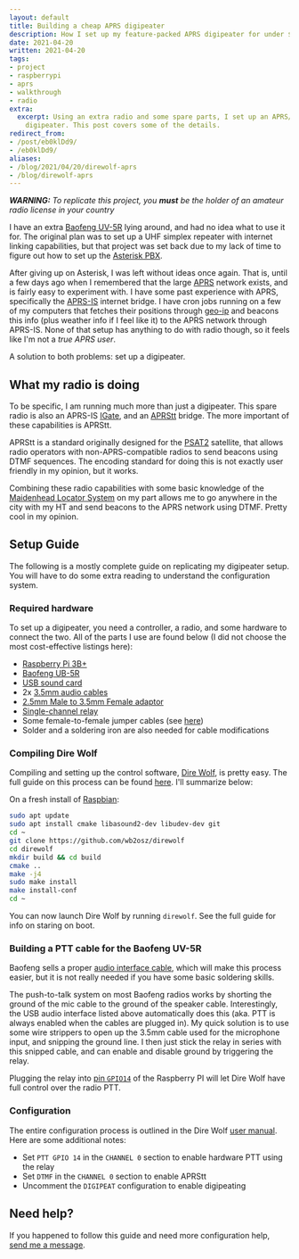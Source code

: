 ```yaml
---
layout: default
title: Building a cheap APRS digipeater
description: How I set up my feature-packed APRS digipeater for under $100
date: 2021-04-20
written: 2021-04-20
tags:
- project
- raspberrypi
- aprs
- walkthrough
- radio
extra:
  excerpt: Using an extra radio and some spare parts, I set up an APRS/APRS-IS/APRStt
    digipeater. This post covers some of the details.
redirect_from:
- /post/eb0klDd9/
- /eb0klDd9/
aliases:
- /blog/2021/04/20/direwolf-aprs
- /blog/direwolf-aprs
---
```


***WARNING:** To replicate this project, you **must** be the holder of an amateur radio license in your country*

I have an extra [Baofeng UV-5R](https://baofengtech.com/product/uv-5r/) lying around, and had no idea what to use it for. The original plan was to set up a UHF simplex repeater with internet linking capabilities, but that project was set back due to my lack of time to figure out how to set up the [Asterisk PBX](https://en.wikipedia.org/wiki/Asterisk_(PBX)).

After giving up on Asterisk, I was left without ideas once again. That is, until a few days ago when I remembered that the large [APRS](http://www.aprs.org/) network exists, and is fairly easy to experiment with. I have some past experience with APRS, specifically the [APRS-IS](http://www.aprs-is.net/) internet bridge. I have cron jobs running on a few of my computers that fetches their positions through [geo-ip](https://en.wikipedia.org/wiki/Internet_geolocation) and beacons this info (plus weather info if I feel like it) to the APRS network through APRS-IS. None of that setup has anything to do with radio though, so it feels like I'm not a *true APRS user*. 

A solution to both problems: set up a digipeater.

## What my radio is doing

To be specific, I am running much more than just a digipeater. This spare radio is also an APRS-IS [IGate](http://www.aprs-is.net/IGating.aspx), and an [APRStt](http://www.aprs.org/aprstt.html) bridge. The more important of these capabilities is APRStt.

APRStt is a standard originally designed for the [PSAT2](http://www.aprs.org/psat2.html) satellite, that allows radio operators with non-APRS-compatible radios to send beacons using DTMF sequences. The encoding standard for doing this is not exactly user friendly in my opinion, but it works.

Combining these radio capabilities with some basic knowledge of the [Maidenhead Locator System](https://en.wikipedia.org/wiki/Maidenhead_Locator_System) on my part allows me to go anywhere in the city with my HT and send beacons to the APRS network using DTMF. Pretty cool in my opinion.

## Setup Guide

The following is a mostly complete guide on replicating my digipeater setup. You will have to do some extra reading to understand the configuration system.

### Required hardware

To set up a digipeater, you need a controller, a radio, and some hardware to connect the two. All of the parts I use are found below (I did not choose the most cost-effective listings here):

 - [Raspberry Pi 3B+](https://www.ebay.com/itm/193345669838)
 - [Baofeng UB-5R](https://baofengtech.com/product/uv-5r/)
 - [USB sound card](https://www.ebay.com/itm/203355827559)
 - 2x [3.5mm audio cables](https://www.ebay.com/itm/402032141776)
 - [2.5mm Male to 3.5mm Female adaptor](https://www.ebay.com/itm/202853095248)
 - [Single-channel relay](https://www.ebay.com/itm/114771147582)
 - Some female-to-female jumper cables (see [here](https://www.ebay.com/itm/203350136236))
 - Solder and a soldering iron are also needed for cable modifications

### Compiling Dire Wolf

Compiling and setting up the control software, [Dire Wolf](https://github.com/wb2osz/direwolf), is pretty easy. The full guide on this process can be found [here](https://github.com/wb2osz/direwolf/blob/master/doc/Raspberry-Pi-APRS.pdf). I'll summarize below:

On a fresh install of [Raspbian](https://www.raspberrypi.org/software/operating-systems/#raspberry-pi-os-32-bit):

```sh
sudo apt update
sudo apt install cmake libasound2-dev libudev-dev git
cd ~
git clone https://github.com/wb2osz/direwolf
cd direwolf
mkdir build && cd build
cmake ..
make -j4
sudo make install
make install-conf
cd ~
```

You can now launch Dire Wolf by running `direwolf`. See the full guide for info on staring on boot.

### Building a PTT cable for the Baofeng UV-5R

Baofeng sells a proper [audio interface cable](https://baofengtech.com/product/aprs-k1/), which will make this process easier, but it is not really needed if you have some basic soldering skills.

The push-to-talk system on most Baofeng radios works by shorting the ground of the mic cable to the ground of the speaker cable. Interestingly, the USB audio interface listed above automatically does this (aka. PTT is always enabled when the cables are plugged in). My quick solution is to use some wire strippers to open up the 3.5mm cable used for the microphone input, and snipping the ground line. I then just stick the relay in series with this snipped cable, and can enable and disable ground by triggering the relay.

Plugging the relay into [pin `GPIO14`](https://www.bigmessowires.com/wp-content/uploads/2018/05/Raspberry-GPIO.jpg) of the Raspberry PI will let Dire Wolf have full control over the radio PTT.

### Configuration

The entire configuration process is outlined in the Dire Wolf [user manual](https://github.com/wb2osz/direwolf/blob/master/doc/User-Guide.pdf). Here are some additional notes:

 - Set `PTT GPIO 14` in the `CHANNEL 0` section to enable hardware PTT using the relay
 - Set `DTMF` in the `CHANNEL 0` section to enable APRStt
 - Uncomment the `DIGIPEAT` configuration to enable digipeating

## Need help?

If you happened to follow this guide and need more configuration help, [send me a message](/contact).
